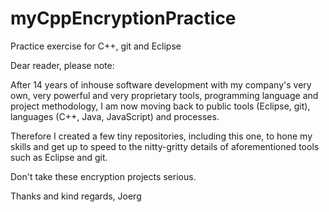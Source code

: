 myCppEncryptionPractice
=======================

Practice exercise for C++, git and Eclipse

Dear reader, please note:

After 14 years of inhouse software development with my company's very own, very powerful and very proprietary tools,
programming language and project methodology, I am now moving back to public tools (Eclipse, git), languages (C++,
Java, JavaScript) and processes.

Therefore I created a few tiny repositories, including this one, to hone my skills and get up to speed to the
nitty-gritty details of aforementioned tools such as Eclipse and git.

Don't take these encryption projects serious.

Thanks and kind regards, Joerg
